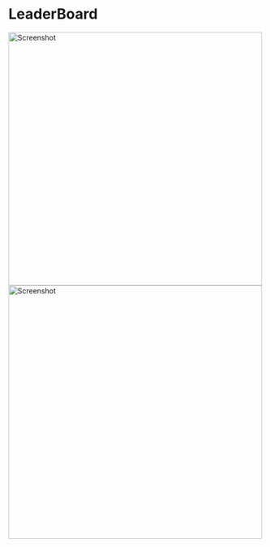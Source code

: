 # LeaderBoard

<p>
<img src="https://raw.githubusercontent.com/rubenshibu/leaderboard-1/master/ss2.png" width="500" alt="Screenshot">
<img src="https://raw.githubusercontent.com/rubenshibu/leaderboard-1/master/ss1.png" width="500" alt="Screenshot">
</p>
